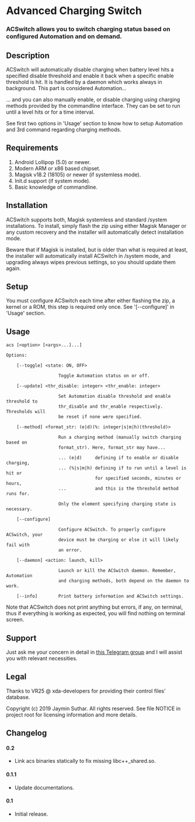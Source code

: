 # Advanced Charging Switch

### ACSwitch allows you to switch charging status based on configured Automation and on demand.

## Description

ACSwitch will automatically disable charging when battery level hits a specified
disable threshold and enable it back when a specific enable threshold is hit. It
is handled by a daemon which works always in background. This part is considered
Automation...

... and you can also manually enable, or disable charging using charging methods
provided by the commandline interface. They can be set to run until a level hits
or for a time interval.

See first two options in 'Usage' section to know how to setup Automation and 3rd
command regarding charging methods.

## Requirements

1. Android Lollipop (5.0) or newer.
2. Modern ARM or x86 based chipset.
2. Magisk v18.2 (18105) or newer (if systemless mode).
3. Init.d support (if system mode).
4. Basic knowledge of commandline.

## Installation

ACSwitch supports both, Magisk systemless and standard /system installations. To
install, simply flash the zip using either Magisk Manager or any custom recovery
and the installer will automatically detect installation mode.

Beware that if Magisk is installed, but is older than what is required at least,
the installer will automatically install ACSwitch in /system mode, and upgrading
always wipes previous settings, so you should update them again.

## Setup

You must configure ACSwitch each time after either flashing the zip, a kernel or
a ROM, this step is required only once. See '[--configure]' in 'Usage' section.

## Usage

`acs [<option> [<args>...]...]`

    Options:

        [--toggle] <state: ON, OFF>

                        Toggle Automation status on or off.

        [--update] <thr_disable: integer> <thr_enable: integer>

                        Set Automation disable threshold and enable threshold to
                        thr_disable and thr_enable respectively. Thresholds will
                        be reset if none were specified.

        [--method] <format_str: (e|d)(%: integer|s|m|h)(threshold)>

                        Run a charging method (manually switch charging based on
                        format_str). Here, format_str may have...

                        ... (e|d)     defining if to enable or disable charging,
                        ... (%|s|m|h) defining if to run until a level is hit or
                                      for specified seconds, minutes or hours,
                        ...           and this is the threshold method runs for.

                        Only the element specifying charging state is necessary.

        [--configure]

                        Configure ACSwitch. To properly configure ACSwitch, your
                        device must be charging or else it will likely fail with
                        an error.

        [--daemon] <action: launch, kill>

                        Launch or kill the ACSwitch daemon. Remember, Automation
                        and charging methods, both depend on the daemon to work.

        [--info]        Print battery information and ACSwitch settings.

Note that ACSwitch does not print anything but errors, if any, on terminal, thus
if everything is working as expected, you will find nothing on terminal screen.

## Support

Just ask me your concern in detail in [this Telegram group](https://t.me/joinchat/JUfXGwuAuzKxo5boALVf1w)
and I will assist you with relevant necessities.

## Legal

Thanks to VR25 @ xda-developers for providing their control files' database.

Copyright (c) 2019 Jaymin Suthar. All rights reserved.
See file NOTICE in project root for licensing information and more details.

## Changelog

#### 0.2

- Link acs binaries statically to fix missing libc++_shared.so.

#### 0.1.1

- Update documentations.

#### 0.1

- Initial release.
